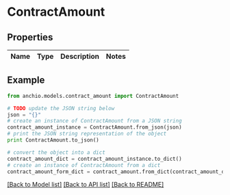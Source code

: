 # ContractAmount


## Properties

Name | Type | Description | Notes
------------ | ------------- | ------------- | -------------

## Example

```python
from anchio.models.contract_amount import ContractAmount

# TODO update the JSON string below
json = "{}"
# create an instance of ContractAmount from a JSON string
contract_amount_instance = ContractAmount.from_json(json)
# print the JSON string representation of the object
print ContractAmount.to_json()

# convert the object into a dict
contract_amount_dict = contract_amount_instance.to_dict()
# create an instance of ContractAmount from a dict
contract_amount_form_dict = contract_amount.from_dict(contract_amount_dict)
```
[[Back to Model list]](../README.md#documentation-for-models) [[Back to API list]](../README.md#documentation-for-api-endpoints) [[Back to README]](../README.md)


